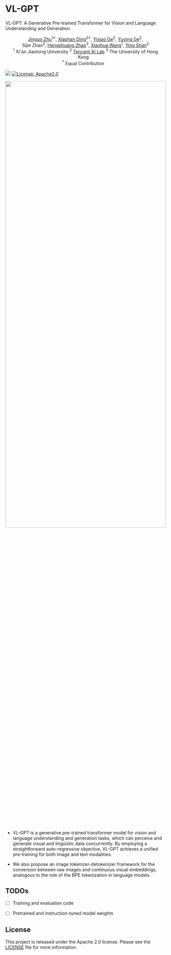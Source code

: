 # VL-GPT

VL-GPT: A Generative Pre-trained Transformer for Vision and Language Understanding and Generation






<div align="center">
    <span class="author-block">
    <a href="https://scholar.google.com/citations?user=YfHg5lQAAAAJ&hl=en" target="_blank">Jinguo Zhu</a><sup>1*</sup>,
    </span>
    <span class="author-block">
    <a href="https://dingxiaohan.xyz/" target="_blank">Xiaohan Ding</a><sup>2*</sup>,
    </span>
    <span class="author-block">
    </span>
    <a href="https://geyixiao.com/" target="_blank">Yixiao Ge</a><sup>2</sup>,
    </span>
     <span class="author-block">
    </span>
    <a href="https://geyuying.github.io/" target="_blank">Yuying Ge</a><sup>2</sup>,
    </span>
    </br>
    <span class="author-block">
    <a target="_blank">Sijie Zhao</a><sup>2</sup>,
    </span>
    <span class="author-block">
    <a href="https://hszhao.github.io/" target="_blank">Hengshuang Zhao</a><sup>3</sup>,
    </span>
    <span class="author-block">
    <a href="https://gr.xjtu.edu.cn/web/xhw" target="_blank">Xiaohua Wang</a><sup>1</sup>,
    </span>
    <span class="author-block">
    <a href="https://scholar.google.com/citations?user=4oXBp9UAAAAJ&hl=en&oi=ao" target="_blank">Ying Shan</a><sup>2</sup>
    </span>

</div>



<div align="center">
    <sup>1</sup> <a  target='_blank'>Xi'an Jiaotong University</a>
    <sup>2</sup> <a href='https://ai.tencent.com/' target='_blank'>Tencent AI Lab</a>
    <sup>3</sup>
    <a  target='_blank'>The University of Hong Kong</a>&emsp;
    </br>
    <sup>*</sup> Equal Contribution&emsp;
</div>

<a href="https://arxiv.org/abs/2312.09251"><img src="https://img.shields.io/badge/Paper-PDF-orange"></a> 
<a href="#LICENSE--citation">
  <img alt="License: Apache2.0" src="https://img.shields.io/badge/LICENSE-Apache%202.0-blue.svg"/>
</a>


<p align="center" width="100%">
<img src="assets/overview.png"  width="100%" height="60%">
</p>



* VL-GPT is a generative pre-trained transformer model for vision and language understanding and generation tasks, which can perceive and generate visual and linguistic data concurrently. By employing a straightforward auto-regressive objective, VL-GPT achieves a unified pre-training for both image and text modalities.

* We also propose an image tokenizer-detokenizer framework for the conversion between raw images and continuous visual embeddings, analogous to the role of the BPE tokenization in language models.


## TODOs

- [ ] Training and evaluation code
- [ ] Pretrained and instruction-tuned model weights



## License
This project is released under the Apache 2.0 license. Please see the [LICENSE](LICENSE) file for more information.